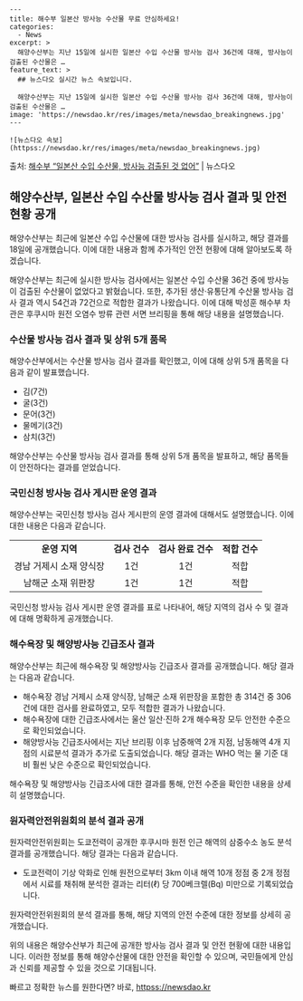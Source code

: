     ---
    title: 해수부 일본산 방사능 수산물 무료 안심하세요!
    categories:
      - News
    excerpt: >
      해양수산부는 지난 15일에 실시한 일본산 수입 수산물 방사능 검사 36건에 대해, 방사능이 검출된 수산물은 …
    feature_text: >
      ## 뉴스다오 실시간 뉴스 속보입니다.
    
      해양수산부는 지난 15일에 실시한 일본산 수입 수산물 방사능 검사 36건에 대해, 방사능이 검출된 수산물은 …
    image: 'https://newsdao.kr/res/images/meta/newsdao_breakingnews.jpg'
    ---
    
    ![뉴스다오 속보](httpss://newsdao.kr/res/images/meta/newsdao_breakingnews.jpg)

<p>출처: <a href="httpss://newsdao.kr/2833" rel="dofollow">해수부 “일본산 수입 수산물, 방사능 검출된 것 없어”</a> | 뉴스다오</p>

<h2>해양수산부, 일본산 수입 수산물 방사능 검사 결과 및 안전 현황 공개</h2>
해양수산부는 최근에 일본산 수입 수산물에 대한 방사능 검사를 실시하고, 해당 결과를 18일에 공개했습니다. 이에 대한 내용과 함께 추가적인 안전 현황에 대해 알아보도록 하겠습니다.

<p data-ke-size="size16">해양수산부는 최근에 실시한 방사능 검사에서는 일본산 수입 수산물 36건 중에 방사능이 검출된 수산물이 없었다고 밝혔습니다. 또한, 추가된 생산·유통단계 수산물 방사능 검사 결과 역시 54건과 72건으로 적합한 결과가 나왔습니다. 이에 대해 박성훈 해수부 차관은 후쿠시마 원전 오염수 방류 관련 서면 브리핑을 통해 해당 내용을 설명했습니다.</p>

<h3>수산물 방사능 검사 결과 및 상위 5개 품목</h3>
해양수산부에서는 수산물 방사능 검사 결과를 확인했고, 이에 대해 상위 5개 품목을 다음과 같이 발표했습니다.

<ul>
  <li>김(7건)</li>
  <li>굴(3건)</li>
  <li>문어(3건)</li>
  <li>물메기(3건)</li>
  <li>삼치(3건)</li>
</ul>

<p data-ke-size="size16">해양수산부는 수산물 방사능 검사 결과를 통해 상위 5개 품목을 발표하고, 해당 품목들이 안전하다는 결과를 얻었습니다.</p>

<h3>국민신청 방사능 검사 게시판 운영 결과</h3>
해양수산부는 국민신청 방사능 검사 게시판의 운영 결과에 대해서도 설명했습니다. 이에 대한 내용은 다음과 같습니다.
<table>
  <tr>
    <td style="text-align: center; height: 17px;"><b>운영 지역</b></td>
    <td style="text-align: center; height: 17px;"><b>검사 건수</b></td>
    <td style="text-align: center; height: 17px;"><b>검사 완료 건수</b></td>
    <td style="text-align: center; height: 17px;"><b>적합 건수</b></td>
  </tr>
  <tr>
    <td style="text-align: center; height: 17px;">경남 거제시 소재 양식장</td>
    <td style="text-align: center; height: 17px;">1건</td>
    <td style="text-align: center; height: 17px;">1건</td>
    <td style="text-align: center; height: 17px;">적합</td>
  </tr>
  <tr>
    <td style="text-align: center; height: 17px;">남해군 소재 위판장</td>
    <td style="text-align: center; height: 17px;">1건</td>
    <td style="text-align: center; height: 17px;">1건</td>
    <td style="text-align: center; height: 17px;">적합</td>
  </tr>
</table>

<p data-ke-size="size16">국민신청 방사능 검사 게시판 운영 결과를 표로 나타내어, 해당 지역의 검사 수 및 결과에 대해 명확하게 공개했습니다.</p>

<h3>해수욕장 및 해양방사능 긴급조사 결과</h3>
해양수산부는 최근에 해수욕장 및 해양방사능 긴급조사 결과를 공개했습니다. 해당 결과는 다음과 같습니다.

<ul>
  <li>해수욕장 경남 거제시 소재 양식장, 남해군 소재 위판장을 포함한 총 314건 중 306건에 대한 검사를 완료하였고, 모두 적합한 결과가 나왔습니다.</li>
  <li>해수욕장에 대한 긴급조사에서는 울산 일산·진하 2개 해수욕장 모두 안전한 수준으로 확인되었습니다.</li>
  <li>해양방사능 긴급조사에서는 지난 브리핑 이후 남중해역 2개 지점, 남동해역 4개 지점의 시료분석 결과가 추가로 도출되었습니다. 해당 결과는 WHO 먹는 물 기준 대비 훨씬 낮은 수준으로 확인되었습니다.</li>
</ul>

<p data-ke-size="size16">해수욕장 및 해양방사능 긴급조사에 대한 결과를 통해, 안전 수준을 확인한 내용을 상세히 설명했습니다.</p>

<h3>원자력안전위원회의 분석 결과 공개</h3>
원자력안전위원회는 도쿄전력이 공개한 후쿠시마 원전 인근 해역의 삼중수소 농도 분석결과를 공개했습니다. 해당 결과는 다음과 같습니다.

<ul>
  <li>도쿄전력이 기상 악화로 인해 원전으로부터 3km 이내 해역 10개 정점 중 2개 정점에서 시료를 채취해 분석한 결과는 리터(ℓ) 당 700베크렐(Bq) 미만으로 기록되었습니다.</li>
</ul>

<p data-ke-size="size16">원자력안전위원회의 분석 결과를 통해, 해당 지역의 안전 수준에 대한 정보를 상세히 공개했습니다.</p>

위의 내용은 해양수산부가 최근에 공개한 방사능 검사 결과 및 안전 현황에 대한 내용입니다. 이러한 정보를 통해 해양수산물에 대한 안전을 확인할 수 있으며, 국민들에게 안심과 신뢰를 제공할 수 있을 것으로 기대됩니다. 

빠르고 정확한 뉴스를 원한다면? 바로, <a href="httpss://newsdao.kr" rel="dofollow">httpss://newsdao.kr</a>


    